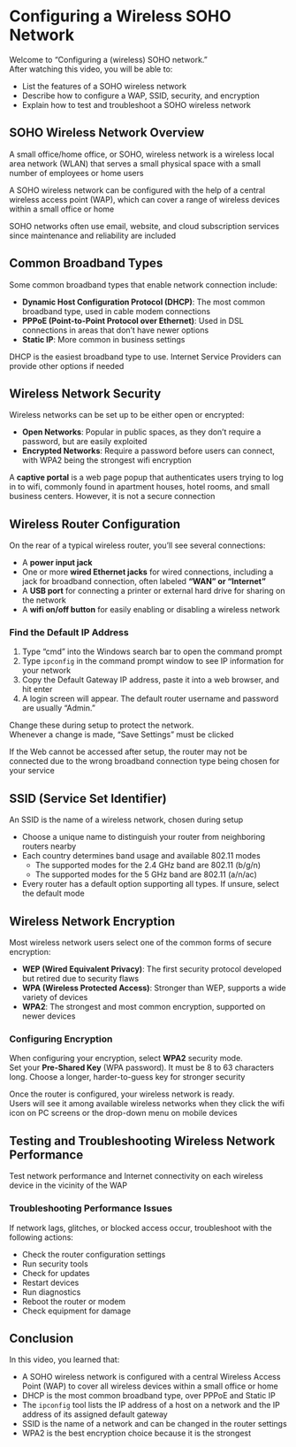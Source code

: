 # Configuring a Wireless SOHO Network

Welcome to “Configuring a (wireless) SOHO network.”  
After watching this video, you will be able to:

- List the features of a SOHO wireless network
- Describe how to configure a WAP, SSID, security, and encryption
- Explain how to test and troubleshoot a SOHO wireless network

## SOHO Wireless Network Overview

A small office/home office, or SOHO, wireless network is a wireless local area network (WLAN) that serves a small physical space with a small number of employees or home users

A SOHO wireless network can be configured with the help of a central wireless access point (WAP), which can cover a range of wireless devices within a small office or home

SOHO networks often use email, website, and cloud subscription services since maintenance and reliability are included

## Common Broadband Types

Some common broadband types that enable network connection include:

- **Dynamic Host Configuration Protocol (DHCP)**: The most common broadband type, used in cable modem connections
- **PPPoE (Point-to-Point Protocol over Ethernet)**: Used in DSL connections in areas that don’t have newer options
- **Static IP**: More common in business settings

DHCP is the easiest broadband type to use. Internet Service Providers can provide other options if needed

## Wireless Network Security

Wireless networks can be set up to be either open or encrypted:

- **Open Networks**: Popular in public spaces, as they don’t require a password, but are easily exploited
- **Encrypted Networks**: Require a password before users can connect, with WPA2 being the strongest wifi encryption

A **captive portal** is a web page popup that authenticates users trying to log in to wifi, commonly found in apartment houses, hotel rooms, and small business centers. However, it is not a secure connection

## Wireless Router Configuration

On the rear of a typical wireless router, you’ll see several connections:

- A **power input jack**
- One or more **wired Ethernet jacks** for wired connections, including a jack for broadband connection, often labeled **“WAN” or “Internet”**
- A **USB port** for connecting a printer or external hard drive for sharing on the network
- A **wifi on/off button** for easily enabling or disabling a wireless network

### Find the Default IP Address

1. Type “cmd” into the Windows search bar to open the command prompt
2. Type `ipconfig` in the command prompt window to see IP information for your network
3. Copy the Default Gateway IP address, paste it into a web browser, and hit enter
4. A login screen will appear. The default router username and password are usually “Admin.”

Change these during setup to protect the network.  
Whenever a change is made, “Save Settings” must be clicked

If the Web cannot be accessed after setup, the router may not be connected due to the wrong broadband connection type being chosen for your service

## SSID (Service Set Identifier)

An SSID is the name of a wireless network, chosen during setup

- Choose a unique name to distinguish your router from neighboring routers nearby
- Each country determines band usage and available 802.11 modes
  - The supported modes for the 2.4 GHz band are 802.11 (b/g/n)
  - The supported modes for the 5 GHz band are 802.11 (a/n/ac)
- Every router has a default option supporting all types. If unsure, select the default mode

## Wireless Network Encryption

Most wireless network users select one of the common forms of secure encryption:

- **WEP (Wired Equivalent Privacy)**: The first security protocol developed but retired due to security flaws
- **WPA (Wireless Protected Access)**: Stronger than WEP, supports a wide variety of devices
- **WPA2**: The strongest and most common encryption, supported on newer devices

### Configuring Encryption

When configuring your encryption, select **WPA2** security mode.  
Set your **Pre-Shared Key** (WPA password). It must be 8 to 63 characters long. Choose a longer, harder-to-guess key for stronger security

Once the router is configured, your wireless network is ready.  
Users will see it among available wireless networks when they click the wifi icon on PC screens or the drop-down menu on mobile devices

## Testing and Troubleshooting Wireless Network Performance

Test network performance and Internet connectivity on each wireless device in the vicinity of the WAP

### Troubleshooting Performance Issues

If network lags, glitches, or blocked access occur, troubleshoot with the following actions:

- Check the router configuration settings
- Run security tools
- Check for updates
- Restart devices
- Run diagnostics
- Reboot the router or modem
- Check equipment for damage

## Conclusion

In this video, you learned that:

- A SOHO wireless network is configured with a central Wireless Access Point (WAP) to cover all wireless devices within a small office or home
- DHCP is the most common broadband type, over PPPoE and Static IP
- The `ipconfig` tool lists the IP address of a host on a network and the IP address of its assigned default gateway
- SSID is the name of a network and can be changed in the router settings
- WPA2 is the best encryption choice because it is the strongest
